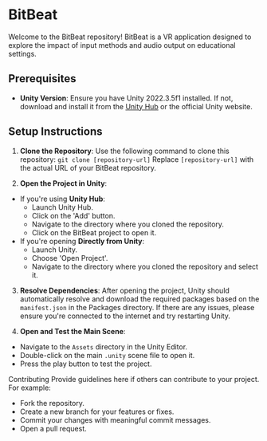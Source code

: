 # BitBeat

Welcome to the BitBeat repository! BitBeat is a VR application designed to explore the impact of input methods and audio output on educational settings.

## Prerequisites

- **Unity Version**: Ensure you have Unity 2022.3.5f1 installed. If not, download and install it from the [Unity Hub](https://unity3d.com/get-unity/download) or the official Unity website.

## Setup Instructions

1. **Clone the Repository**: 
   Use the following command to clone this repository:
   ```git clone [repository-url]```
   Replace `[repository-url]` with the actual URL of your BitBeat repository.
   
2. **Open the Project in Unity**:
- If you're using **Unity Hub**: 
  - Launch Unity Hub.
  - Click on the 'Add' button.
  - Navigate to the directory where you cloned the repository.
  - Click on the BitBeat project to open it.
- If you're opening **Directly from Unity**:
  - Launch Unity.
  - Choose 'Open Project'.
  - Navigate to the directory where you cloned the repository and select it.

3. **Resolve Dependencies**:
After opening the project, Unity should automatically resolve and download the required packages based on the `manifest.json` in the Packages directory. If there are any issues, please ensure you're connected to the internet and try restarting Unity.

4. **Open and Test the Main Scene**:
- Navigate to the `Assets` directory in the Unity Editor.
- Double-click on the main `.unity` scene file to open it.
- Press the play button to test the project.

Contributing
Provide guidelines here if others can contribute to your project. For example:
- Fork the repository.
- Create a new branch for your features or fixes.
- Commit your changes with meaningful commit messages.
- Open a pull request.

